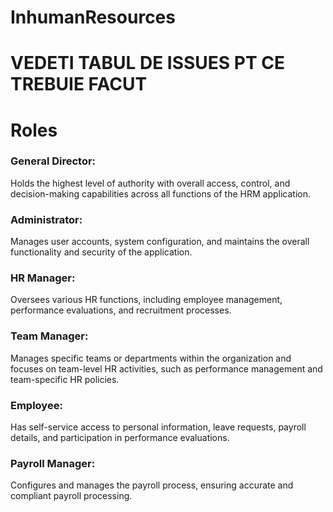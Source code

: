 # InhumanResources
# VEDETI TABUL DE ISSUES PT CE TREBUIE FACUT


# Roles

### General Director: 
Holds the highest level of authority with overall access, control, and decision-making capabilities across all functions of the HRM application.

### Administrator: 
Manages user accounts, system configuration, and maintains the overall functionality and security of the application.

### HR Manager: 
Oversees various HR functions, including employee management, performance evaluations, and recruitment processes.
 
### Team Manager:
Manages specific teams or departments within the organization and focuses on team-level HR activities, such as performance management and team-specific HR policies.

### Employee: 
Has self-service access to personal information, leave requests, payroll details, and participation in performance evaluations.
 
### Payroll Manager: 
Configures and manages the payroll process, ensuring accurate and compliant payroll processing.